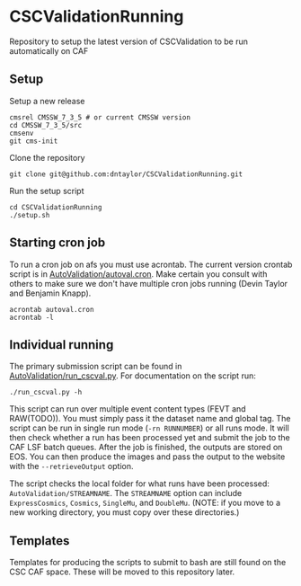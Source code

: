 # CSCValidationRunning
Repository to setup the latest version of CSCValidation to be run automatically on CAF

## Setup

Setup a new release
```
cmsrel CMSSW_7_3_5 # or current CMSSW version
cd CMSSW_7_3_5/src
cmsenv
git cms-init
```

Clone the repository
```
git clone git@github.com:dntaylor/CSCValidationRunning.git
```

Run the setup script
```
cd CSCValidationRunning
./setup.sh
```

## Starting cron job

To run a cron job on afs you must use acrontab. The current version crontab script is in
[AutoValidation/autoval.cron](AutoValidation/autoval.cron). Make certain you consult with others to make 
sure we don't have multiple cron jobs running (Devin Taylor and Benjamin Knapp).
```
acrontab autoval.cron
acrontab -l
```

## Individual running

The primary submission script can be found in [AutoValidation/run_cscval.py](AutoValidation/run_cscval.py).
For documentation on the script run:
```
./run_cscval.py -h
```

This script can run over multiple event content types (FEVT and RAW(TODO)). You must simply pass it the 
dataset name and global tag. The script can be run in single run mode (`-rn RUNNUMBER`) or all runs mode. 
It will then check whether a run has been processed yet and submit the job to the CAF LSF batch queues.
After the job is finished, the outputs are stored on EOS. You can then produce the images and pass the 
output to the website with the `--retrieveOutput` option.

The script checks the local folder for what runs have been processed: `AutoValidation/STREAMNAME`. The 
`STREAMNAME` option can include `ExpressCosmics`, `Cosmics`, `SingleMu`, and `DoubleMu`. (NOTE: if you move
to a new working directory, you must copy over these directories.)

## Templates

Templates for producing the scripts to submit to bash are still found on the CSC CAF space. These will be
moved to this repository later.
